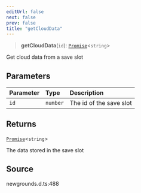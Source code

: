 ```yaml
---
editUrl: false
next: false
prev: false
title: "getCloudData"
---
```


> **getCloudData**(`id`): [`Promise`](https://developer.mozilla.org/docs/Web/JavaScript/Reference/Global_Objects/Promise)\<`string`\>

Get cloud data from a save slot

## Parameters

| Parameter | Type | Description |
| :------ | :------ | :------ |
| `id` | `number` | The id of the save slot |

## Returns

[`Promise`](https://developer.mozilla.org/docs/Web/JavaScript/Reference/Global_Objects/Promise)\<`string`\>

The data stored in the save slot

## Source

newgrounds.d.ts:488
